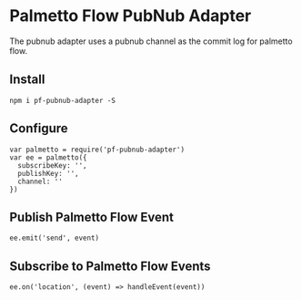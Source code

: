 # Palmetto Flow PubNub Adapter

The pubnub adapter uses a pubnub channel as the commit log for palmetto flow.

## Install

```
npm i pf-pubnub-adapter -S
```

## Configure

```
var palmetto = require('pf-pubnub-adapter')
var ee = palmetto({
  subscribeKey: '',
  publishKey: '',
  channel: ''
})
```

## Publish Palmetto Flow Event

```
ee.emit('send', event)
```

## Subscribe to Palmetto Flow Events

```
ee.on('location', (event) => handleEvent(event))
```
